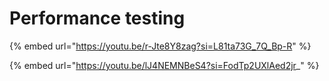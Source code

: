 # Performance testing

{% embed url="https://youtu.be/r-Jte8Y8zag?si=L81ta73G_7Q_Bp-R" %}

{% embed url="https://youtu.be/lJ4NEMNBeS4?si=FodTp2UXlAed2jr_" %}
